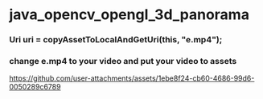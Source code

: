 
# java_opencv_opengl_3d_panorama

### Uri uri = copyAssetToLocalAndGetUri(this, "e.mp4");
### change e.mp4 to your video and put your video to assets



https://github.com/user-attachments/assets/1ebe8f24-cb60-4686-99d6-0050289c6789

